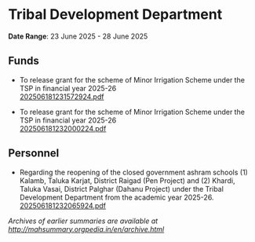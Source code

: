 # Tribal Development Department

**Date Range**: 23 June 2025 - 28 June 2025


## Funds
- To release grant for the scheme of Minor Irrigation Scheme under the TSP in financial year 2025-26\
  [202506181231572924.pdf](https://gr.maharashtra.gov.in/Site/Upload/Government%20Resolutions/English/202506181231572924.pdf)

- To release grant for the scheme of Minor Irrigation Scheme under the TSP in financial year 2025-26\
  [202506181232000224.pdf](https://gr.maharashtra.gov.in/Site/Upload/Government%20Resolutions/English/202506181232000224.pdf)

## Personnel
- Regarding the reopening of the closed government ashram schools (1) Kalamb, Taluka Karjat, District Raigad (Pen Project) and (2) Khardi, Taluka Vasai, District Palghar (Dahanu Project) under the Tribal Development Department from the academic year 2025-26.\
  [202506181232065924.pdf](https://gr.maharashtra.gov.in/Site/Upload/Government%20Resolutions/English/202506181232065924.pdf)


*Archives of earlier summaries are available at http://mahsummary.orgpedia.in/en/archive.html*